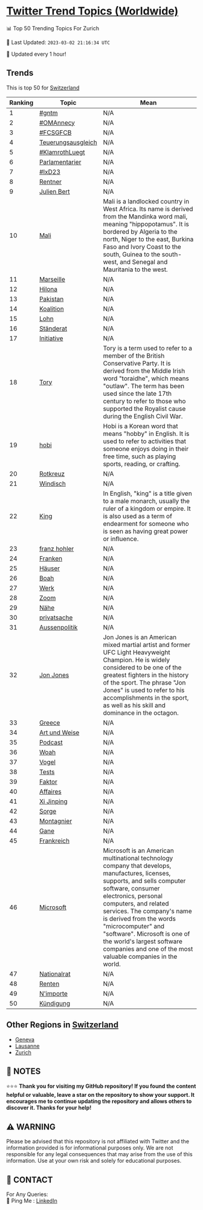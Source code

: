 [Twitter Trend Topics (Worldwide)](https://github.com/ErcinDedeoglu/Twitter-Trend-Topics)
==========


📊 Top 50 Trending Topics For Zurich

📆 Last Updated: `2023-03-02 21:16:34 UTC`

🔧 Updated every 1 hour!


## Trends

This is top 50 for [Switzerland](</Switzerland>)

| Ranking | Topic | Mean |
| ------- | ------------ | ------------ |
| 1 | [#gntm](http://twitter.com/search?q=%23gntm) | N/A |
| 2 | [#OMAnnecy](http://twitter.com/search?q=%23OMAnnecy) | N/A |
| 3 | [#FCSGFCB](http://twitter.com/search?q=%23FCSGFCB) | N/A |
| 4 | [Teuerungsausgleich](http://twitter.com/search?q=Teuerungsausgleich) | N/A |
| 5 | [#KlamrothLuegt](http://twitter.com/search?q=%23KlamrothLuegt) | N/A |
| 6 | [Parlamentarier](http://twitter.com/search?q=Parlamentarier) | N/A |
| 7 | [#IxD23](http://twitter.com/search?q=%23IxD23) | N/A |
| 8 | [Rentner](http://twitter.com/search?q=Rentner) | N/A |
| 9 | [Julien Bert](http://twitter.com/search?q=Julien+Bert) | N/A |
| 10 | [Mali](http://twitter.com/search?q=Mali) | Mali is a landlocked country in West Africa. Its name is derived from the Mandinka word mali, meaning "hippopotamus". It is bordered by Algeria to the north, Niger to the east, Burkina Faso and Ivory Coast to the south, Guinea to the south-west, and Senegal and Mauritania to the west. |
| 11 | [Marseille](http://twitter.com/search?q=Marseille) | N/A |
| 12 | [Hilona](http://twitter.com/search?q=Hilona) | N/A |
| 13 | [Pakistan](http://twitter.com/search?q=Pakistan) | N/A |
| 14 | [Koalition](http://twitter.com/search?q=Koalition) | N/A |
| 15 | [Lohn](http://twitter.com/search?q=Lohn) | N/A |
| 16 | [Ständerat](http://twitter.com/search?q=St%c3%a4nderat) | N/A |
| 17 | [Initiative](http://twitter.com/search?q=Initiative) | N/A |
| 18 | [Tory](http://twitter.com/search?q=Tory) | Tory is a term used to refer to a member of the British Conservative Party. It is derived from the Middle Irish word "toraidhe", which means "outlaw". The term has been used since the late 17th century to refer to those who supported the Royalist cause during the English Civil War. |
| 19 | [hobi](http://twitter.com/search?q=hobi) | Hobi is a Korean word that means "hobby" in English. It is used to refer to activities that someone enjoys doing in their free time, such as playing sports, reading, or crafting. |
| 20 | [Rotkreuz](http://twitter.com/search?q=Rotkreuz) | N/A |
| 21 | [Windisch](http://twitter.com/search?q=Windisch) | N/A |
| 22 | [King](http://twitter.com/search?q=King) | In English, "king" is a title given to a male monarch, usually the ruler of a kingdom or empire. It is also used as a term of endearment for someone who is seen as having great power or influence. |
| 23 | [franz hohler](http://twitter.com/search?q=franz+hohler) | N/A |
| 24 | [Franken](http://twitter.com/search?q=Franken) | N/A |
| 25 | [Häuser](http://twitter.com/search?q=H%c3%a4user) | N/A |
| 26 | [Boah](http://twitter.com/search?q=Boah) | N/A |
| 27 | [Werk](http://twitter.com/search?q=Werk) | N/A |
| 28 | [Zoom](http://twitter.com/search?q=Zoom) | N/A |
| 29 | [Nähe](http://twitter.com/search?q=N%c3%a4he) | N/A |
| 30 | [privatsache](http://twitter.com/search?q=privatsache) | N/A |
| 31 | [Aussenpolitik](http://twitter.com/search?q=Aussenpolitik) | N/A |
| 32 | [Jon Jones](http://twitter.com/search?q=Jon+Jones) | Jon Jones is an American mixed martial artist and former UFC Light Heavyweight Champion. He is widely considered to be one of the greatest fighters in the history of the sport. The phrase "Jon Jones" is used to refer to his accomplishments in the sport, as well as his skill and dominance in the octagon. |
| 33 | [Greece](http://twitter.com/search?q=Greece) | N/A |
| 34 | [Art und Weise](http://twitter.com/search?q=Art+und+Weise) | N/A |
| 35 | [Podcast](http://twitter.com/search?q=Podcast) | N/A |
| 36 | [Woah](http://twitter.com/search?q=Woah) | N/A |
| 37 | [Vogel](http://twitter.com/search?q=Vogel) | N/A |
| 38 | [Tests](http://twitter.com/search?q=Tests) | N/A |
| 39 | [Faktor](http://twitter.com/search?q=Faktor) | N/A |
| 40 | [Affaires](http://twitter.com/search?q=Affaires) | N/A |
| 41 | [Xi Jinping](http://twitter.com/search?q=Xi+Jinping) | N/A |
| 42 | [Sorge](http://twitter.com/search?q=Sorge) | N/A |
| 43 | [Montagnier](http://twitter.com/search?q=Montagnier) | N/A |
| 44 | [Gane](http://twitter.com/search?q=Gane) | N/A |
| 45 | [Frankreich](http://twitter.com/search?q=Frankreich) | N/A |
| 46 | [Microsoft](http://twitter.com/search?q=Microsoft) | Microsoft is an American multinational technology company that develops, manufactures, licenses, supports, and sells computer software, consumer electronics, personal computers, and related services. The company's name is derived from the words "microcomputer" and "software". Microsoft is one of the world's largest software companies and one of the most valuable companies in the world. |
| 47 | [Nationalrat](http://twitter.com/search?q=Nationalrat) | N/A |
| 48 | [Renten](http://twitter.com/search?q=Renten) | N/A |
| 49 | [N'importe](http://twitter.com/search?q=N%27importe) | N/A |
| 50 | [Kündigung](http://twitter.com/search?q=K%c3%bcndigung) | N/A |



## Other Regions in [Switzerland](</Switzerland>)

* [Geneva](</Switzerland/Geneva.md>)
* [Lausanne](</Switzerland/Lausanne.md>)
* [Zurich](</Switzerland/Zurich.md>)



## 📝 NOTES

⭐⭐⭐ **Thank you for visiting my GitHub repository! If you found the content helpful or valuable, leave a star on the repository to show your support. It encourages me to continue updating the repository and allows others to discover it. Thanks for your help!**


## ⚠️ WARNING

Please be advised that this repository is not affiliated with Twitter and the information provided is for informational purposes only. We are not responsible for any legal consequences that may arise from the use of this information. Use at your own risk and solely for educational purposes.


## 📨 CONTACT

 For Any Queries:  
            🏓 Ping Me : [LinkedIn](https://www.linkedin.com/in/ercindedeoglu/)
